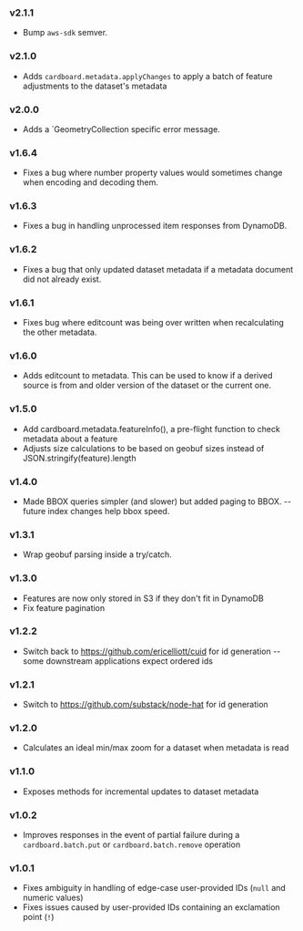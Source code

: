 ### v2.1.1

- Bump `aws-sdk` semver.

### v2.1.0

- Adds `cardboard.metadata.applyChanges` to apply a batch of feature adjustments to the dataset's metadata

### v2.0.0

- Adds a `GeometryCollection specific error message.

### v1.6.4

- Fixes a bug where number property values would sometimes change when encoding and decoding them.

### v1.6.3

- Fixes a bug in handling unprocessed item responses from DynamoDB.

### v1.6.2

- Fixes a bug that only updated dataset metadata if a metadata document did not already exist.

### v1.6.1

- Fixes bug where editcount was being over written when recalculating the other metadata.

### v1.6.0

- Adds editcount to metadata. This can be used to know if a derived source is from and older version of the dataset or the current one.

### v1.5.0

- Add cardboard.metadata.featureInfo(), a pre-flight function to check metadata about a feature
- Adjusts size calculations to be based on geobuf sizes instead of JSON.stringify(feature).length

### v1.4.0

- Made BBOX queries simpler (and slower) but added paging to BBOX. -- future index changes help bbox speed.

### v1.3.1

- Wrap geobuf parsing inside a try/catch.

### v1.3.0

- Features are now only stored in S3 if they don't fit in DynamoDB
- Fix feature pagination

### v1.2.2

- Switch back to https://github.com/ericelliott/cuid for id generation -- some downstream applications expect ordered ids

### v1.2.1

- Switch to https://github.com/substack/node-hat for id generation

### v1.2.0

- Calculates an ideal min/max zoom for a dataset when metadata is read

### v1.1.0

- Exposes methods for incremental updates to dataset metadata

### v1.0.2

- Improves responses in the event of partial failure during a `cardboard.batch.put` or `cardboard.batch.remove` operation

### v1.0.1

- Fixes ambiguity in handling of edge-case user-provided IDs (`null` and numeric values)
- Fixes issues caused by user-provided IDs containing an exclamation point (`!`)
